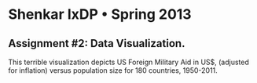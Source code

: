 # Shenkar IxDP • Spring 2013
## Assignment #2: Data Visualization.

This terrible visualization depicts US Foreign Military Aid in US$, (adjusted for inflation) versus population size for 180 countries, 1950-2011.